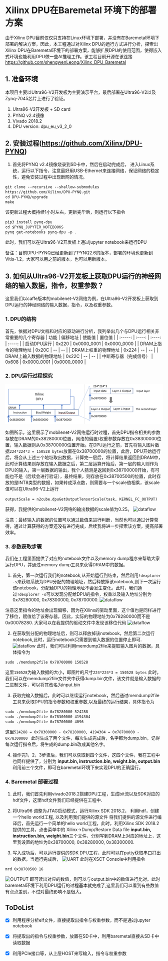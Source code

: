 # Xilinx DPU在Baremetal 环境下的部署方案
由于Xilinx DPU目前仅仅只支持在Linux环境下部署，并没有在Baremetal环境下部署的解决方案，因此，本工程通过对Xilinx DPU的运行方式进行分析，探索出Xilinx DPU在Baremetal环境下的部署方案，能够扩展DPU的使用范围，使得嵌入式环境也能利用DPU做一些AI推理工作。该工程目前开源在该连接 <https://github.com/shengwenLeong/Xilinx_DPU_Baremetal>

## 1. 准备环境
本项目主要以Ultra96-V2开发板为主要演示平台，最后部署在Ultra96-V2以及Zynq-7045芯片上进行了验证。
1. Ultra96-V2开发板 + SD card
2. PYNQ v2.4镜像
3. Vivado 2018.2 
4. DPU version: dpu_eu_v3_2_0

## 2. 安装过程(<https://github.com/Xilinx/DPU-PYNQ>)
1. 首先将PYNQ v2.4镜像烧录到SD卡中，然后在启动完成后， 进入Linux系统，运行以下指令，注意最好用USB-Ethernet来连接网络，保证网络的稳定性，避免安装过程中出现断网的情况。
```shell
git clone --recursive --shallow-submodules https://github.com/Xilinx/DPU-PYNQ.git
cd DPU-PYNQ/upgrade
make
```
该更新过程大概持续1小时左右，更新完毕后，则运行以下指令
```shell
pip3 install pynq-dpu
cd $PYNQ_JUPYTER_NOTEBOOKS
pynq get-notebooks pynq-dpu -p .
```
此时，我们可以在Ultra96-V2开发板上通过jupyter notebook来运行DPU

备注：目前DPU-PYNQ已经更新到了PYNQ2.6的版本，部署的环境也更新到Vitis-1.2，大家可以用之前的版本，也可以用新版本。

## 3. 如何从Ultra96-V2开发板上获取DPU运行的神经网络的输入数据，指令，权重参数？
这里我们以caffe版本的mobilenet-V2网络为例，在Ultra96-V2开发板上获取到DPU运行的神经网络的输入数据，指令，以及权重参数。

### 1. DPU的结构
首先，依据对DPU文档和对应的驱动进行分析，我列举出几个与DPU运行相关非常重要的几个寄存器
| 功能 | 偏移地址 | 使能值 | 置位值 |
| :-----:  | :----:  | :----: | :----: |
| 启动DPU运行 | 0x220  | 0x0000_0001  | 0x0000_0000 |
| DRAM上指令的物理地址 | 0x20C | -- | -- |
| DRAM上权重的物理地址 | 0x224 | -- | -- |
| DRAM上输入数据的物理地址 | 0x22C | -- | -- |
| 中断寄存器（完成信号）   | 0x608 | 0x0000_0001 | 0x0000_0000 |

### 2. DPU运行过程探究

![dataflow](./image/dataflow.png)

如图所示，这里展示了mobilenet-V2网络运行时过程，首先DPU指令相关的参数存放在DRAM的0x38280000位置，网络的偏置/权重参数存放在0x38300000位置，输入数据则从0x38700000位置开始。在DPU运行之前，首先将输入图片数据```224*224*3 = 150528 bytes```放置在0x38700000的位置，此后，DPU开始运行后，将会从上述三个地址取出数据，计算完一层后，将计算结果返回到DRAM中，此时计算结果则存放在输入数据之后，第二层运算开始后，第一层的输入则作为DPU的输入，第一层数据的输出，我个人猜测是返回到0x38700000开始，有可能也不是（后续会进行验证），最终结果，则存放在0x38700500的位置，此时存放的是INT8类型的数据，如果转成浮点数，则需要与一个scale值相乘，该scale值可以在Ultra96-V2上运行

```outputScale = n2cube.dpuGetOutputTensorScale(task, KERNEL_FC_OUTPUT)```

获得，我提供的mobilenet-V2网络的输出数据的scale值为0.25。
![dataflow](./image/outscale.png)

注意：最终输入的数据的位置可以通过数值来进行判断，当然也可以通过计算获得，通过计算获得的方案还没有进行完成，后续我将进一步探索该方案，提高部署效率。

### 3. 参数获取步骤
我们在工程里面提供了对应的notebook文件以及memory dump程序来帮助大家运行DPU，并通过memory dump工具来获得DRAM中的数据。

1. 首先，第一次运行我们的notebook,从开始运行到结束，然后利用``` !dexplorer -s ```来获取系统为DPU分配的物理地址，然后释放掉该notebook,则下一次运行该notebook，分配给DPU的物理地址不会发生变化。此时，我们通过``` !dexplorer -s ```可以发现分配给DPU的指令，权重以及输入地址分别为0x78280000, 0x78300000, 0x78700000. 
![dataflow](./image/DPU.png)

注意这里指令的地址会出现偏移，因为在Xilinx的驱动里面，这个值也是同样进行了移位，赋值给了该寄存器，因此，实际的物理地址为0x78280000而不是0x00078280. 大家可以在我提供的驱动文件中发现该移位代码
![dataflow](./image/inst.png)

2. 在获取到分配的物理地址后，则可以释放掉该notebook，然后第二次运行notebook,此时，运行notebook只需要到输入数据的位置停止即可.
![dataflow](./image/input.png)
此时，我们可以利用memdump2file来提取输入图片的数据，具体指令为
```
sudo ./memdump2file 0x78700000 150528
```
这里```150528```为输入数据的大小，即图片的尺寸```224*224*3 = 150528 bytes```
此时，我们可以在memdump2file文件夹中获得dump.bin文件，该文件就是输入数据的二进制文件，可以将其改名为input.bin

3. 获取完输入数据后，此时可以继续运行notebook，然后通过memdump2file工具来获取DPU的指令参数和权重参数,以及最终的运行结果，具体指令为
```
sudo ./memdump2file 0x78280000 524288 
sudo ./memdump2file 0x78300000 4194304 
sudo ./memdump2file 0x78700000 4096
```
这里```524288 = 0x78300000 - 0x78280000, 4194304 = 0x78700000 - 0x78300000 ```
此时生成了两个文件，每次生成完成后，名字都为dump.bin，记得每次运行指令后，将生成的dump.bin改成其他名字。

4. 操作完1，2，3步骤后，我们可以获取到四个文件，这四个文件，我在工程中也同样提供了，分别为
**input.bin, instruction.bin, weight.bin, output.bin** 利用前三个文件，即可在baremetal环境下来实现DPU的正确运行。

### 4. Baremetal 部署过程

1. 此时，我们首先利用vivado2018.2搭建DPU工程，生成bit流以及SDK对应的hdf文件，这里hdf文件我们已经提供在工程中.

2. 将Ultra96 调整为JTAG启动模式，运行Xilinx SDK 2018.2， 利用hdf，创建一个hello world工程, 以及利用我们提供的源文件 将我们提供的源文件进行编译后，首先运行一个简单的hello world工程，此时，利用Xilinx SDK 2018.2提供的工具，点击菜单中的 Xilinx->Dump/Restore Data file 
**input.bin, instruction.bin, weight.bin**三个文件，分别写到DRAM上对应的地址上，这里我设置的地址为0x38700000, 0x38280000, 0x38300000.

3. 写入成功后，可以运行提供的SDK DPU工程，此时可以在putty获取串口打出的数据，当运行完成后，
![UART](./image/uart.png)
此时在XSCT Console中利用指令
```
mrd 0x38700500 16
```
![OUTPUT](./image/output.png)
即可读出对应的数值，则可以与output.bin中的数值进行比对。此时baremetal环境下利用DPU运行的过程基本就完成了,这里我们可以看到有些数值有点点差别，不过对最终影响不是很大。

## ToDoList
- [x] 利用程序分析elf文件，直接提取出指令与权重参数，而不是通过jupyter notebook
- [x] 将提取出的指令与权重参数，放置在SD卡中，利用baremetal直接从SD卡中读取数据
- [x] 利用PCIe接口等，从上层HOST来写输入，指令与权重参数



